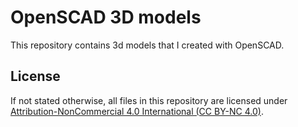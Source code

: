 # OpenSCAD 3D models
This repository contains 3d models that I created with OpenSCAD.

## License
If not stated otherwise, all files in this repository are licensed under [Attribution-NonCommercial 4.0 International (CC BY-NC 4.0)](https://creativecommons.org/licenses/by-nc/4.0/).
